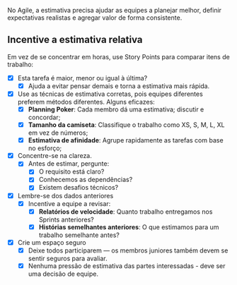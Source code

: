 No Agile, a estimativa precisa ajudar as equipes a planejar melhor, definir expectativas realistas e agregar valor de forma consistente.
## Incentive a estimativa relativa
Em vez de se concentrar em horas, use Story Points para comparar itens de trabalho:

- [x] Esta tarefa é maior, menor ou igual à última?
    - [x] Ajuda a evitar pensar demais e torna a estimativa mais rápida.
- [x] Use as técnicas de estimativa corretas, pois equipes diferentes preferem métodos diferentes. Alguns eficazes:
    - [x] **Planning Poker**: Cada membro dá uma estimativa; discutir e concordar;
    - [x] **Tamanho da camiseta**: Classifique o trabalho como XS, S, M, L, XL em vez de números;
    - [x] **Estimativa de afinidade**: Agrupe rapidamente as tarefas com base no esforço;
- [x] Concentre-se na clareza.
    - [x] Antes de estimar, pergunte:
        - [x] O requisito está claro?
        - [x] Conhecemos as dependências?
        - [x] Existem desafios técnicos?
- [x] Lembre-se dos dados anteriores
    - [x] Incentive a equipe a revisar:
        - [x] **Relatórios de velocidade**:  Quanto trabalho entregamos nos Sprints anteriores?
        - [x] **Histórias semelhantes anteriores**: O que estimamos para um trabalho semelhante antes?

- [x] Crie um espaço seguro
    - [x] Deixe todos participarem — os membros juniores também devem se sentir seguros para avaliar.
    - [x] Nenhuma pressão de estimativa das partes interessadas - deve ser uma decisão de equipe.
